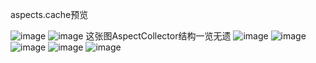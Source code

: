 aspects.cache预览

![image](https://github.com/user-attachments/assets/7f398479-3eca-4528-9b2c-9f3e593e64f8)
![image](https://github.com/user-attachments/assets/0bf872e1-f0f3-48b0-82c5-b95f2f4726b2)
这张图AspectCollector结构一览无遗
![image](https://github.com/user-attachments/assets/e045d776-b2a4-44bd-a15e-f637bcbe767b)
![image](https://github.com/user-attachments/assets/12f2017e-ddad-4e27-a43d-08a23fb85c00)
![image](https://github.com/user-attachments/assets/bffd61e8-4549-473f-afb0-749728b24862)
![image](https://github.com/user-attachments/assets/4127a9a5-54e4-4238-a302-023650beae39)
![image](https://github.com/user-attachments/assets/db87ac08-af6a-4ad0-8031-5d36049d710b)


